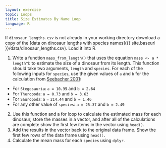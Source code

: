 ```yaml
---
layout: exercise
topic: Loops
title: Size Estimates By Name Loop
language: R
---
```



If `dinosaur_lengths.csv` is not already in your working directory download a copy of the [data on dinosaur lengths with species names]({{ site.baseurl }}/data/dinosaur_lengths.csv). Load it into R.

1. Write a function `mass_from_length()` that uses the equation `mass <- a * length^b` to estimate the size of a dinosaur from its length.
This function should take two arguments, `length` and `species`. For each of the following inputs for `species`, use the given values of `a` and `b` for the calculation from [Seebacher 2001](http://www.jstor.org/stable/4524171):

  * For `Stegosauria`:  `a = 10.95` and `b = 2.64`
  * For `Theropoda`:  `a = 0.73` and `b = 3.63`
  * For `Sauropoda`:  `a` = `214.44` and `b = 1.46`
  * For any other value of `species`: `a = 25.37` and `b = 2.49`

2. Use this function and a for loop to calculate the estimated mass for each dinosaur, store the masses in a vector, and after all of the calculations are complete show the first few items in the vector using `head()`.
3. Add the results in the vector back to the original data frame. Show the first few rows of the data frame using `head()`.
4. Calculate the mean mass for each `species` using `dplyr`.
